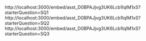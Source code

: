 http://localhost:3000/embed/asst_D0BPAJjvg3UK6Lcb1lqIM1xS?starterQuestion=SQ1
http://localhost:3000/embed/asst_D0BPAJjvg3UK6Lcb1lqIM1xS?starterQuestion=SQ2
http://localhost:3000/embed/asst_D0BPAJjvg3UK6Lcb1lqIM1xS?starterQuestion=SQ3
